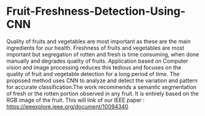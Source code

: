 # Fruit-Freshness-Detection-Using-CNN
Quality of fruits and vegetables are most important as these are the main ingredients for our health. Freshness of fruits and vegetables are most important but segregation of rotten and fresh is time consuming, when done manually and degrades quality of fruits. Application based on Computer vision and image processing reduces this tedious and focuses on the quality of fruit and vegetable detection for a long period of time. The proposed method uses CNN to analyze and detect the variation and pattern for accurate classification.The work recommends a semantic segmentation of fresh or the rotten portion observed in any fruit. It is entirely based on the RGB image of the fruit.
This will link of our IEEE paper : https://ieeexplore.ieee.org/document/10094340
